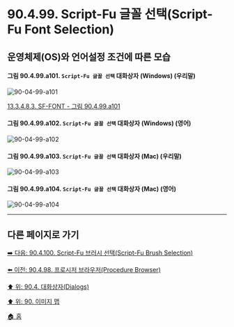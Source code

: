 # 90.4.99. Script-Fu 글꼴 선택(Script-Fu Font Selection)
## 운영체제(OS)와 언어설정 조건에 따른 모습

<a id="90-04-99-a101"></a>

#### 그림 90.4.99.a101. `Script-Fu 글꼴 선택` 대화상자 (Windows) (우리말)
![90-04-99-a101](https://github.com/wonder13662/gimp/assets/15767104/40ba7365-7938-4b32-8a8e-361ce0131234)

[13.3.4.8.3. SF-FONT - 그림 90.4.99.a101](./13-03-04-08-03-sf_font.md#90-04-99-a101)

<a id="90-04-99-a102"></a>

#### 그림 90.4.99.a102. `Script-Fu 글꼴 선택` 대화상자 (Windows) (영어)
![90-04-99-a102](https://github.com/wonder13662/gimp/assets/15767104/c17d7516-247a-4013-a66c-a5b221d57727)

<a id="90-04-99-a103"></a>

#### 그림 90.4.99.a103. `Script-Fu 글꼴 선택` 대화상자 (Mac) (우리말)
![90-04-99-a103](https://github.com/wonder13662/gimp/assets/15767104/147afa22-da9c-4cf3-a255-1ef24f7c0af9)

<a id="90-04-99-a104"></a>

#### 그림 90.4.99.a104. `Script-Fu 글꼴 선택` 대화상자 (Mac) (영어)
![90-04-99-a104](https://github.com/wonder13662/gimp/assets/15767104/3a4c4760-5926-4833-ab25-d72a958bfb52)

***

## 다른 페이지로 가기

[➡️ 다음: 90.4.100. Script-Fu 브러시 선택(Script-Fu Brush Selection)](./90-04-0100-script_fu_brush_selection.md)

[⬅️ 이전: 90.4.98. 프로시저 브라우저(Procedure Browser)](./90-04-0098-procedure_browser.md)

[⬆️ 위: 90.4. 대화상자(Dialogs)](./90-04-0000-dialogs.md)

[⬆️ 위: 90. 이미지 맵](./90-00-image-map.md)

[🏠 홈](./00-home.md)
